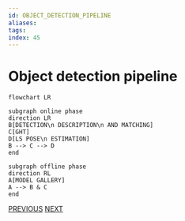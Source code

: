 ```yaml
---
id: OBJECT_DETECTION_PIPELINE
aliases: 
tags: 
index: 45
---
```


# Object detection pipeline

```mermaid
flowchart LR

subgraph online phase
direction LR
B[DETECTION\n DESCRIPTION\n AND MATCHING]
C[GHT]
D[LS POSE\n ESTIMATION]
B --> C --> D
end

subgraph offline phase
direction RL
A[MODEL GALLERY]
A --> B & C
end
```

[PREVIOUS](pages/object_detection/generalized_hugh_transform.md) [NEXT](computer_vision/machine_learning_cv/machine_learning_in_computer_vision.md)
